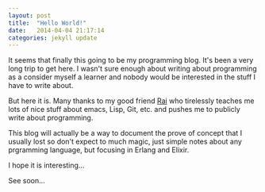 ```yaml
---
layout: post
title:  "Hello World!"
date:   2014-04-04 21:17:14
categories: jekyll update
---
```


It seems that finally this going to be my programming blog. It's been a very long trip to get here. I wasn't
sure enough about writing about programming as a consider myself a learner and nobody would be interested
in the stuff I have to write about.

But here it is. Many thanks to my good friend [Rai][Rai] who tirelessly
teaches me lots of nice stuff about emacs, Lisp, Git, etc. and pushes me to publicly write about programming.

This blog will actually be a way to document the prove of concept that I usually lost so don't expect
to much magic, just simple notes about any prgramming language, but focusing in Erlang and Elixir.

I hope it is interesting...

See soon...

[Rai]: http://puntoblogspot.blogspot.com.es
